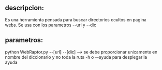 ## descripcion:
Es una herramienta pensada para buscar directorios ocultos en pagina webs.
Se usa con los parametros --url y --dic

## parametros:
python WebRaptor.py --[url] --[dic] --> se debe proporcionar unicamente en nombre del diccionario y no toda la ruta
-h o --ayuda para desplegar la ayuda